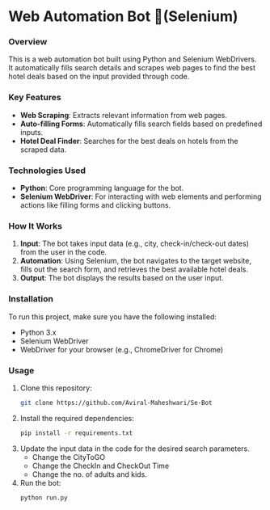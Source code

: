 # Web Automation Bot  🤖(Selenium)

### Overview

This is a web automation bot built using Python and Selenium WebDrivers.  
It automatically fills search details and scrapes web pages to find the best hotel deals based on the input provided through code.

### Key Features

- **Web Scraping**: Extracts relevant information from web pages.
- **Auto-filling Forms**: Automatically fills search fields based on predefined inputs.
- **Hotel Deal Finder**: Searches for the best deals on hotels from the scraped data.
  
### Technologies Used

- **Python**: Core programming language for the bot.
- **Selenium WebDriver**: For interacting with web elements and performing actions like filling forms and clicking buttons.

### How It Works

1. **Input**: The bot takes input data (e.g., city, check-in/check-out dates) from the user in the code.
2. **Automation**: Using Selenium, the bot navigates to the target website, fills out the search form, and retrieves the best available hotel deals.
3. **Output**: The bot displays the results based on the user input.

### Installation

To run this project, make sure you have the following installed:

- Python 3.x
- Selenium WebDriver
- WebDriver for your browser (e.g., ChromeDriver for Chrome)

### Usage

1. Clone this repository:
   ```bash
   git clone https://github.com/Aviral-Maheshwari/Se-Bot
2. Install the required dependencies:
   ```bash
   pip install -r requirements.txt
3. Update the input data in the code for the desired search parameters.
   - Change the CityToGO
   - Change the CheckIn and CheckOut Time
   - Change the no. of adults and kids.
5. Run the bot:
   ```bash
   python run.py
